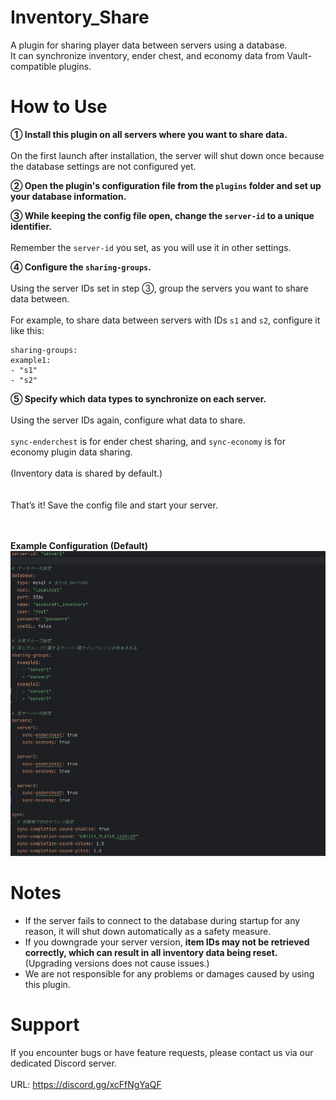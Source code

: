 # Inventory_Share
A plugin for sharing player data between servers using a database.  
It can synchronize inventory, ender chest, and economy data from Vault-compatible plugins.

# How to Use
**① Install this plugin on all servers where you want to share data.**  
<br>On the first launch after installation, the server will shut down once because the database settings are not configured yet.

**② Open the plugin's configuration file from the <code>plugins</code> folder and set up your database information.**

**③ While keeping the config file open, change the <code>server-id</code> to a unique identifier.**  
<br>Remember the <code>server-id</code> you set, as you will use it in other settings.

**④ Configure the <code>sharing-groups</code>.**  
<br>Using the server IDs set in step ③, group the servers you want to share data between.  
<br>For example, to share data between servers with IDs <code>s1</code> and <code>s2</code>, configure it like this:
```
sharing-groups:
example1:
- "s1"
- "s2"
```

**⑤ Specify which data types to synchronize on each server.**  
<br>Using the server IDs again, configure what data to share.  
<br><code>sync-enderchest</code> is for ender chest sharing, and <code>sync-economy</code> is for economy plugin data sharing.  
<br>(Inventory data is shared by default.)  
<br><br>That’s it! Save the config file and start your server.

<br><br>**Example Configuration (Default)**
![img.png](img.png)

# Notes
- If the server fails to connect to the database during startup for any reason, it will shut down automatically as a safety measure.
- If you downgrade your server version, **item IDs may not be retrieved correctly, which can result in all inventory data being reset.** (Upgrading versions does not cause issues.)
- We are not responsible for any problems or damages caused by using this plugin.

# Support
If you encounter bugs or have feature requests, please contact us via our dedicated Discord server.  
<br>URL: https://discord.gg/xcFfNgYaQF
